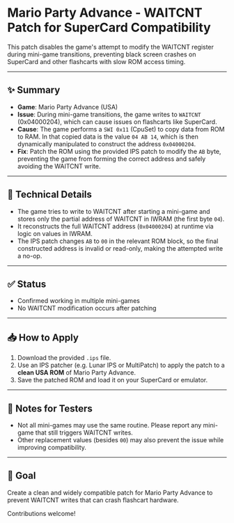 # Mario Party Advance - WAITCNT Patch for SuperCard Compatibility

This patch disables the game's attempt to modify the WAITCNT register during mini-game transitions, preventing black screen crashes on SuperCard and other flashcarts with slow ROM access timing.

---

## ✨ Summary

- **Game**: Mario Party Advance (USA)
- **Issue**: During mini-game transitions, the game writes to `WAITCNT` (0x04000204), which can cause issues on flashcarts like SuperCard.
- **Cause**: The game performs a `SWI 0x11` (CpuSet) to copy data from ROM to RAM. In that copied data is the value `04 AB 14`, which is then dynamically manipulated to construct the address `0x04000204`.
- **Fix**: Patch the ROM using the provided IPS patch to modify the `AB` byte, preventing the game from forming the correct address and safely avoiding the WAITCNT write.

---

## 🔧 Technical Details

- The game tries to write to WAITCNT after starting a mini-game and stores only the partial address of WAITCNT in IWRAM (the first byte `04`).
- It reconstructs the full WAITCNT address (`0x04000204`) at runtime via logic on values in IWRAM.
- The IPS patch changes `AB` to `00` in the relevant ROM block, so the final constructed address is invalid or read-only, making the attempted write a no-op.

---

## ✅ Status

- Confirmed working in multiple mini-games
- No WAITCNT modification occurs after patching

---

## 📥 How to Apply

1. Download the provided `.ips` file.
2. Use an IPS patcher (e.g. Lunar IPS or MultiPatch) to apply the patch to a **clean USA ROM** of Mario Party Advance.
3. Save the patched ROM and load it on your SuperCard or emulator.

---

## 🧪 Notes for Testers

- Not all mini-games may use the same routine. Please report any mini-game that still triggers WAITCNT writes.
- Other replacement values (besides `00`) may also prevent the issue while improving compatibility.

---

## 🚀 Goal

Create a clean and widely compatible patch for Mario Party Advance to prevent WAITCNT writes that can crash flashcart hardware.

Contributions welcome!
